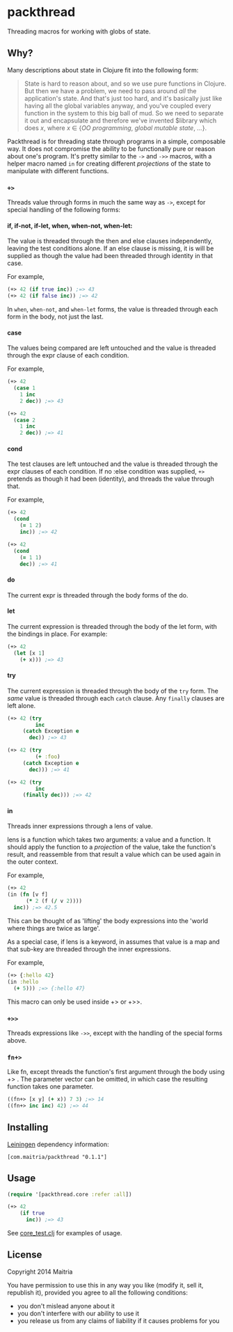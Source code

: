 # packthread

Threading macros for working with globs of state.

## Why?

Many descriptions about state in Clojure fit into the following form:

> State is hard to reason about, and so we use pure functions in Clojure.  But then
> we have a problem, we need to pass around _all_ the application's state. And that's
> just too hard, and it's basically just like having all the global variables anyway,
> and you've coupled every function in the system to this big ball of mud. So we need
> to separate it out and encapsulate and therefore we've invented $library which does
> _x_, where _x_ ∈ {_OO programming_, _global mutable state_, _..._}.

Packthread is for threading state through programs in a simple, composable way.  It
does not compromise the ability to be functionally pure or reason about one's program.
It's pretty similar to the `->` and `->>` macros, with a helper macro named `in` for
creating different _projections_ of the state to manipulate with different functions.

### `+>`

Threads value through forms in much the same way as `->`, except for special
handling of the following forms:
  
####  if, if-not, if-let, when, when-not, when-let:

The value is threaded through the then and else clauses independently,
leaving the test conditions alone.  If an else clause is missing, it is
will be supplied as though the value had been threaded through identity
in that case.

For example,

```clojure
(+> 42 (if true inc)) ;=> 43
(+> 42 (if false inc)) ;=> 42
```
      
In `when`, `when-not`, and `when-let` forms, the value is threaded through each
form in the body, not just the last.

#### case

The values being compared are left untouched and the value is threaded through
the expr clause of each condition.

For example,

```clojure
(+> 42
  (case 1
    1 inc
    2 dec)) ;=> 43

(+> 42
  (case 2
    1 inc
    2 dec)) ;=> 41
```

#### cond

The test clauses are left untouched and the value is threaded through the expr
clauses of each condition.  If no :else condition was supplied, `+>` pretends
as though it had been (identity), and threads the value through that.

For example,

```clojure
(+> 42
  (cond
    (= 1 2)
    inc)) ;=> 42

(+> 42
  (cond
    (= 1 1)
    dec)) ;=> 41
```

#### do
    
The current expr is threaded through the body forms of the do.

#### let

The current expression is threaded through the body of the let form, with the
bindings in place. For example:

```clojure
(+> 42 
  (let [x 1] 
    (+ x))) ;=> 43
```

#### try

The current expression is threaded through the body of the `try` form.  The
_same_ value is threaded through each `catch` clause.  Any `finally` clauses
are left alone.

```clojure
(+> 42 (try
         inc
	 (catch Exception e
	   dec)) ;=> 43

(+> 42 (try
         (+ :foo)
	 (catch Exception e
	   dec))) ;=> 41

(+> 42 (try
         inc
	 (finally dec))) ;=> 42
```

#### in

Threads inner expressions through a lens of value.

lens is a function which takes two arguments: a value and a function.
It should apply the function to a _projection_ of the value, take the
function's result, and reassemble from that result a value which can be
used again in the outer context.

For example,

```clojure
(+> 42
(in (fn [v f]
      (* 2 (f (/ v 2))))
  inc)) ;=> 42.5
```

This can be thought of as 'lifting' the body expressions into the 'world
where things are twice as large'.

As a special case, if lens is a keyword, in assumes that value is a
map and that sub-key are threaded through the inner expressions.

For example,

```clojure
(+> {:hello 42}
(in :hello
  (+ 5))) ;=> {:hello 47}
```

This macro can only be used inside +> or +>>.

### `+>>`

Threads expressions like `->>`, except with the handling of the special forms
above.

### `fn+>`

Like fn, except threads the function's first argument through the body using
+> .  The parameter vector can be omitted, in which case the resulting function
takes one parameter.

```clojure
((fn+> [x y] (+ x)) 7 3) ;=> 14
((fn+> inc inc) 42) ;=> 44
```

## Installing

[Leiningen](http://github.com/technomancy/leiningen/) dependency information:

```
[com.maitria/packthread "0.1.1"]
```

## Usage

```clojure
(require '[packthread.core :refer :all])

(+> 42
    (if true
      inc)) ;=> 43
```

See [core_test.clj](test/packthread/core_test.clj) for examples of usage.

## License

Copyright 2014 Maitria

You have permission to use this in any way you like (modify it, sell it, republish it), 
provided you agree to all the following conditions:

* you don't mislead anyone about it
* you don't interfere with our ability to use it
* you release us from any claims of liability if it causes problems for you
